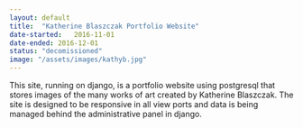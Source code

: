 ```yaml
---
layout: default
title:  "Katherine Blaszczak Portfolio Website"
date-started:   2016-11-01
date-ended: 2016-12-01
status: "decomissioned"
image: "/assets/images/kathyb.jpg"
---
```

This site, running on django, is a portfolio website using postgresql that stores images of the many works of art created by Katherine Blaszczak. The site is designed to be responsive in all view ports and data is being managed behind the administrative panel in django. 

